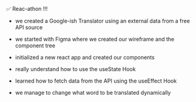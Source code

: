 ✅ Reac-athon !!!

- we created a Google-ish Translator using an external data from a free API source

- we started with Figma where we created our wireframe and the component tree

- initialized a new react app and created our components

- really understand how to use the useState Hook

- learned how to fetch data from the API using the useEffect Hook

- we manage to change what word to be translated dynamically
